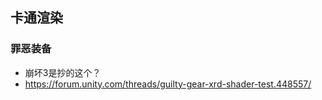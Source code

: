 ## 卡通渲染



### 罪恶装备

- 崩坏3是抄的这个？
- https://forum.unity.com/threads/guilty-gear-xrd-shader-test.448557/